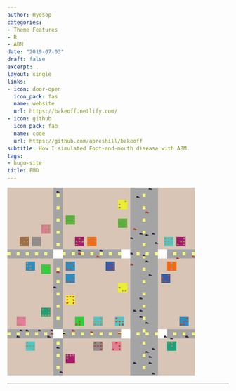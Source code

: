 ```yaml
---
author: Hyesop
categories:
- Theme Features
- R
- ABM
date: "2019-07-03"
draft: false
excerpt: .
layout: single
links:
- icon: door-open
  icon_pack: fas
  name: website
  url: https://bakeoff.netlify.com/
- icon: github
  icon_pack: fab
  name: code
  url: https://github.com/apreshill/bakeoff
subtitle: How I simulated Foot-and-mouth disease with ABM.
tags:
- hugo-site
title: FMD
---
```


![Foot-and-Mouth Disease](fmd.png)



---

